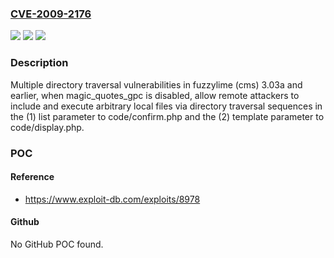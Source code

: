 ### [CVE-2009-2176](https://cve.mitre.org/cgi-bin/cvename.cgi?name=CVE-2009-2176)
![](https://img.shields.io/static/v1?label=Product&message=n%2Fa&color=blue)
![](https://img.shields.io/static/v1?label=Version&message=n%2Fa&color=blue)
![](https://img.shields.io/static/v1?label=Vulnerability&message=n%2Fa&color=brighgreen)

### Description

Multiple directory traversal vulnerabilities in fuzzylime (cms) 3.03a and earlier, when magic_quotes_gpc is disabled, allow remote attackers to include and execute arbitrary local files via directory traversal sequences in the (1) list parameter to code/confirm.php and the (2) template parameter to code/display.php.

### POC

#### Reference
- https://www.exploit-db.com/exploits/8978

#### Github
No GitHub POC found.

